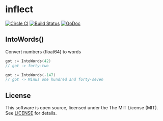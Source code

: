 # inflect

[![Circle CI](https://circleci.com/gh/martinusso/inflect.svg?style=svg)](https://circleci.com/gh/martinusso/inflect)
[![Build Status](https://travis-ci.org/martinusso/inflect.svg?branch=master)](https://travis-ci.org/martinusso/inflect)
[![GoDoc](https://godoc.org/github.com/martinusso/inflect?status.svg)](https://godoc.org/github.com/martinusso/inflect)


## IntoWords()

Convert numbers (float64) to words

```go
got := IntoWords(42)
// got -> forty-two
```

```go
got := IntoWords(-147)
// got -> Minus one hundred and forty-seven
```

## License

This software is open source, licensed under the The MIT License (MIT). See [LICENSE](https://github.com/martinusso/inflect/blob/master/LICENSE) for details.
